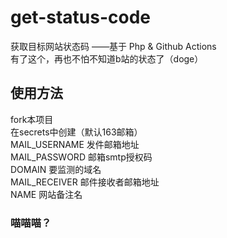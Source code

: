 # get-status-code
获取目标网站状态码 ——基于 Php & Github Actions<br>
有了这个，再也不怕不知道b站的状态了（doge）

## 使用方法
fork本项目<br>
在secrets中创建（默认163邮箱）<br>
MAIL_USERNAME 发件邮箱地址<br>
MAIL_PASSWORD 邮箱smtp授权码<br>
DOMAIN 要监测的域名<br>
MAIL_RECEIVER 邮件接收者邮箱地址<br>
NAME 网站备注名

### 喵喵喵？
